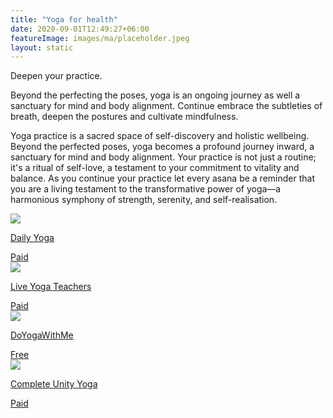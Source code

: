```yaml
---
title: "Yoga for health"
date: 2020-09-01T12:49:27+06:00
featureImage: images/ma/placeholder.jpeg
layout: static
---
```


Deepen your practice.

Beyond the perfecting the poses, yoga is an ongoing journey as well a sanctuary for mind and body alignment. Continue embrace the subtleties of breath, deepen the postures and cultivate mindfulness.

Yoga practice is a sacred space of self-discovery and holistic wellbeing. Beyond the perfected poses, yoga becomes a profound journey inward, a sanctuary for mind and body alignment. Your practice is not just a routine; it's a ritual of self-love, a testament to your commitment to vitality and balance. As you continue your practice let every asana be a reminder that you are a living testament to the transformative power of yoga—a harmonious symphony of strength, serenity, and self-realisation.

<a class="ma-link" href="https://www.dailyyoga.com/#/"><div class="ma-card ma-card-Health"><div class="ma-icon"><img src ="/images/Icon-pound - health - opacity.svg"/></div><div class="ma-name"><p>Daily Yoga</p></div><div class="ma-paid-text"><span>Paid</span></div></div></a><a class="ma-link" href="https://liveyogateachers.com/classes"><div class="ma-card ma-card-Health"><div class="ma-icon"><img src ="/images/Icon-pound - health - opacity.svg"/></div><div class="ma-name"><p>Live Yoga Teachers</p></div><div class="ma-paid-text"><span>Paid</span></div></div></a><a class="ma-link" href="https://www.doyogawithme.com/"><div class="ma-card ma-card-Health"><div class="ma-icon"><img src ="/images/Icon-check - health - opacity.svg"/></div><div class="ma-name"><p>DoYogaWithMe</p></div><div class="ma-paid-text"><span>Free</span></div></div></a><a class="ma-link" href="https://www.awin1.com/cread.php?awinmid=29057&awinaffid=1198638&ued=https%3A%2F%2Fcompleteunityyoga.com%2F"><div class="ma-card ma-card-Health"><div class="ma-icon"><img src ="/images/Icon-pound - health - opacity.svg"/></div><div class="ma-name"><p>Complete Unity Yoga</p></div><div class="ma-paid-text"><span>Paid</span></div></div></a>  

<br/><br/>






